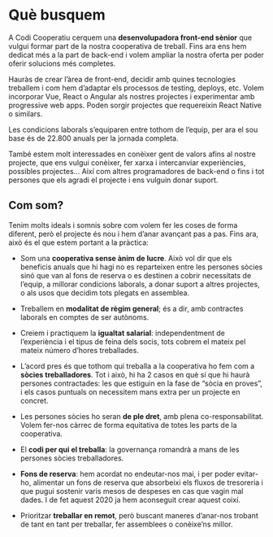 # Què busquem
A Codi Cooperatiu cerquem una **desenvolupadora front-end sènior** que vulgui formar part de la nostra cooperativa de treball. Fins ara ens hem dedicat més a la part de back-end i volem ampliar la nostra oferta per poder oferir solucions més completes. 

Hauràs de crear l’àrea de front-end, decidir amb quines tecnologies treballem i com hem d’adaptar els processos de testing, deploys, etc. Volem incorporar Vue, React o Angular als nostres projectes i experimentar amb progressive web apps. Poden sorgir projectes que requereixin React Native o similars.

Les condicions laborals s’equiparen entre tothom de l’equip, per ara el sou base és de 22.800 anuals per la jornada completa.

També estem molt interessades en conèixer gent de valors afins al nostre projecte, que ens vulgui conèixer, fer xarxa i intercanviar experiències, possibles projectes… Així com altres programadores de back-end o fins i tot persones que els agradi el projecte i ens vulguin donar suport.

## Com som?

Tenim molts ideals i somnis sobre com volem fer les coses de forma diferent, però el projecte és nou i hem d’anar avançant pas a pas. Fins ara, això és el que estem portant a la pràctica:

- Som una **cooperativa sense ànim de lucre**. Això vol dir que els beneficis anuals que hi hagi no es reparteixen entre les persones sòcies sinó que van al fons de reserva o es destinen a cobrir necessitats de l’equip, a millorar condicions laborals, a donar suport a altres projectes, o als usos que decidim tots plegats en assemblea.

- Treballem en **modalitat de règim general**; és a dir, amb contractes laborals en comptes de ser autònoms.

- Creiem i practiquem la **igualtat salarial**: independentment de l’experiència i el tipus de feina dels socis, tots cobrem el mateix pel mateix número d’hores treballades.

- L’acord pres és que tothom qui treballa a la cooperativa ho fem com a **sòcies treballadores**. Tot i això, hi ha 2 casos en què sí que hi haurà persones contractades: les que estiguin en la fase de “sòcia en proves”, i els casos puntuals on necessitem mans extra per un projecte en concret.

- Les persones sòcies ho seran **de ple dret**, amb plena co-responsabilitat. Volem fer-nos càrrec de forma equitativa de totes les parts de la cooperativa.

- El **codi per qui el treballa**: la governança romandrà a mans de les persones sòcies treballadores. 

- **Fons de reserva**: hem acordat no endeutar-nos mai, i per poder evitar-ho, alimentar un fons de reserva que absorbeixi els fluxos de tresoreria i que pugui sostenir varis mesos de despeses en cas que vagin mal dades. I de fet aquest 2020 ja hem aconseguit crear aquest coixí.

- Prioritzar **treballar en remot**, però buscant maneres d’anar-nos trobant de tant en tant per treballar, fer assemblees o conèixe’ns millor.
